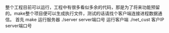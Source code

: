 整个工程目前可以运行，工程中有很多看似多余的代码，那是为了将来功能预留的。make整个项目便可以生成执行文件，测试的话请找个客户端连接进程数据通信。
首先 make
运行服务器  ./server server端口号
运行客户端  ./net_cust 客户IP  server端口号

